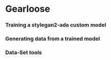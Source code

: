 # Gearloose 

### Training a stylegan2-ada custom model

### Generating data from a trained model

### Data-Set tools